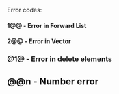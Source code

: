 

Error codes:

#### 1@@ - Error in Forward List
#### 2@@ - Error in Vector

### @1@ - Error in delete elements
## @@n - Number error
